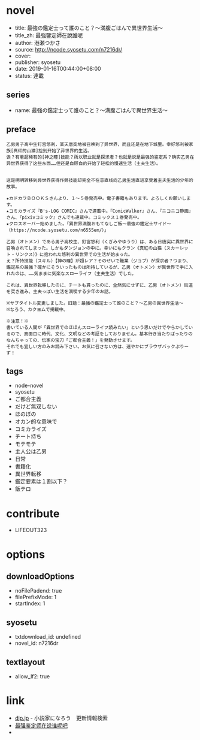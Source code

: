 # novel

- title: 最強の鑑定士って誰のこと？～満腹ごはんで異世界生活～
- title_zh: 最強鑒定師在說誰呢
- author: 港瀬つかさ
- source: http://ncode.syosetu.com/n7216dr/
- cover:
- publisher: syosetu
- date: 2019-01-16T00:44:00+08:00
- status: 連載

## series

- name: 最強の鑑定士って誰のこと？～満腹ごはんで異世界生活～

## preface


```
乙男男子高中生钉宫悠利，某天唐突地被召唤到了异世界，而且还是在地下城里。幸好悠利被家族[真红的山猫]捡到开始了异世界的生活。
诶？有着超稀有的[神之瞳]技能？所以职业就是探求者？也就是说是最强的鉴定系？确实乙男在异世界获得了这些东西……但还是自顾自的开始了轻松的慢速生活（主夫生活）。


这是明明转移到异世界获得作弊技能却完全不在意直线向乙男生活直进享受着主夫生活的少年的故事。

★カドカワＢＯＯＫＳさんより、１～５巻発売中。電子書籍もあります。よろしくお願いします。
★コミカライズ『B's-LOG COMIC』さんで連載中。『ComicWalker』さん、『ニコニコ静画』さん、『pixivコミック』さんでも連載中。コミックス１巻発売中。
★クロスオーバー始めました。「異世界満腹おもてなしご飯～最強の鑑定士サイド～ （https://ncode.syosetu.com/n6555em/）」

乙男（オトメン）である男子高校生、釘宮悠利（くぎみやゆうり）は、ある日唐突に異世界に召喚されてしまった。しかもダンジョンの中に。幸いにもクラン《真紅の山猫（スカーレット・リンクス）》に拾われた悠利の異世界での生活が始まった。
え？所持技能（スキル）【神の瞳】が超レア？そのせいで職業（ジョブ）が探求者？つまり、鑑定系の最強？確かにそういったものは所持しているが、乙男（オトメン）が異世界で手に入れたのは、……気ままに気楽なスローライフ（主夫生活）でした。

これは、異世界転移したのに、チートも貰ったのに、全然気にせずに、乙男（オトメン）街道を突き進み、主夫っぽい生活を満喫する少年のお話。

※サブタイトル変更しました。旧題：最強の鑑定士って誰のこと？～乙男の異世界生活～
※なろう、カクヨムで掲載中。

※注意！※
書いている人間が「異世界でのほほんスローライフ読みたい」という思いだけでやらかしているので、真面目に時代、文化、文明などの考証をしておりません。基本行き当たりばったりのなんちゃっての、伝家の宝刀「ご都合主義！」を発動させます。
それでも宜しい方のみお読み下さい。お気に召さない方は、速やかにブラウザバックぷりーず！
```

## tags

- node-novel
- syosetu
- ご都合主義
- だけど無双しない
- ほのぼの
- オカン的な意味で
- コミカライズ
- チート持ち
- モテモテ
- 主人公は乙男
- 日常
- 書籍化
- 異世界転移
- 鑑定要素は１割以下？
- 飯テロ

# contribute

- LIFEOUT323

# options

## downloadOptions

- noFilePadend: true
- filePrefixMode: 1
- startIndex: 1

## syosetu

- txtdownload_id: undefined
- novel_id: n7216dr

## textlayout

- allow_lf2: true

# link

- [dip.jp](https://narou.nar.jp/search.php?text=n7216dr&novel=all&genre=all&new_genre=all&length=0&down=0&up=100) - 小説家になろう　更新情報検索
- [最强鉴定师在说谁呢吧](https://tieba.baidu.com/f?kw=%E6%9C%80%E5%BC%BA%E9%89%B4%E5%AE%9A%E5%B8%88%E5%9C%A8%E8%AF%B4%E8%B0%81%E5%91%A2&ie=utf-8 "最强鉴定师在说谁呢")
- 



